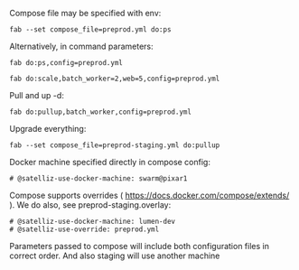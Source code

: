 Compose file may be specified with env:

```
fab --set compose_file=preprod.yml do:ps
```

Alternatively, in command parameters:

```
fab do:ps,config=preprod.yml

```

```
fab do:scale,batch_worker=2,web=5,config=preprod.yml

```

Pull and up -d:

```
fab do:pullup,batch_worker,config=preprod.yml

```

Upgrade everything:

```
fab --set compose_file=preprod-staging.yml do:pullup

```

Docker machine specified directly in compose config:


```
# @satelliz-use-docker-machine: swarm@pixar1
```

Compose supports overrides ( https://docs.docker.com/compose/extends/ ). We do also, see preprod-staging.overlay:
```
# @satelliz-use-docker-machine: lumen-dev
# @satelliz-use-override: preprod.yml
```

Parameters passed to compose will include both configuration files in correct order. And also staging will use another machine
